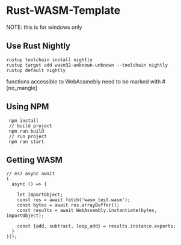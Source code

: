 # Rust-WASM-Template

NOTE: this is for windows only

## Use Rust Nightly


```
rustup toolchain install nightly
rustup target add wasm32-unknown-unknown --toolchain nightly
rustup default nightly
```

functions accessible to WebAssmebly need to be marked with #[no_mangle]

## Using NPM

```
 npm install
 // build project
 npm run build
 // run project
 npm run start
```

## Getting WASM
```
// es7 async await
(
  async () => {
   
    let importObject;
    const res = await fetch('wasm_test.wasm');
    const bytes = await res.arrayBuffer();
    const results = await WebAssembly.instantiate(bytes, importObject);

    const {add, subtract, loop_add} = results.instance.exports;
  }
)();
```
